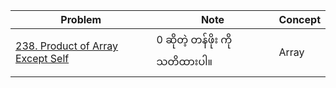  Problem | Note| Concept
| ------------- | ------------- |------------- |
[238. Product of Array Except Self](https://github.com/SaPhyoThuHtet/problem-solving/blob/main/array/medium/leetcode/238.%20Product%20of%20Array%20Except%20Self.py)|  0 ဆိုတဲ့ တန်ဖိုး ကို သတိထားပါ။ |Array
